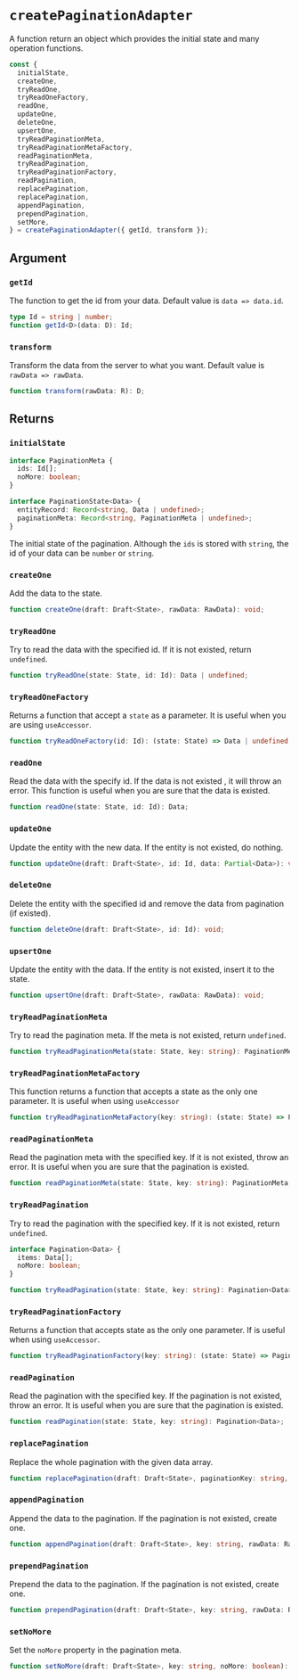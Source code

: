 # `createPaginationAdapter`

A function return an object which provides the initial state and many operation functions.

```ts
const {
  initialState,
  createOne,
  tryReadOne,
  tryReadOneFactory,
  readOne,
  updateOne,
  deleteOne,
  upsertOne,
  tryReadPaginationMeta,
  tryReadPaginationMetaFactory,
  readPaginationMeta,
  tryReadPagination,
  tryReadPaginationFactory,
  readPagination,
  replacePagination,
  replacePagination,
  appendPagination,
  prependPagination,
  setMore,
} = createPaginationAdapter({ getId, transform });
```

## Argument

### `getId`

The function to get the id from your data. Default value is `data => data.id`.

```ts
type Id = string | number;
function getId<D>(data: D): Id;
```

### `transform`

Transform the data from the server to what you want. Default value is `rawData => rawData`.

```ts
function transform(rawData: R): D;
```

## Returns

### `initialState`

```typescript
interface PaginationMeta {
  ids: Id[];
  noMore: boolean;
}

interface PaginationState<Data> {
  entityRecord: Record<string, Data | undefined>;
  paginationMeta: Record<string, PaginationMeta | undefined>;
}
```

The initial state of the pagination. Although the `ids` is stored with `string`, the id of your data can be `number` or `string`.

### `createOne`

Add the data to the state.

```ts
function createOne(draft: Draft<State>, rawData: RawData): void;
```

### `tryReadOne`

Try to read the data with the specified id. If it is not existed, return `undefined`.

```ts
function tryReadOne(state: State, id: Id): Data | undefined;
```

### `tryReadOneFactory`

Returns a function that accept a `state` as a parameter. It is useful when you are using `useAccessor`.

```ts
function tryReadOneFactory(id: Id): (state: State) => Data | undefined;
```

### `readOne`

Read the data with the specify id. If the data is not existed , it will throw an error. This function is useful when you are sure that the data is existed.

```ts
function readOne(state: State, id: Id): Data;
```

### `updateOne`

Update the entity with the new data. If the entity is not existed, do nothing.

```ts
function updateOne(draft: Draft<State>, id: Id, data: Partial<Data>): void;
```

### `deleteOne`

Delete the entity with the specified id and remove the data from pagination (if existed).

```ts
function deleteOne(draft: Draft<State>, id: Id): void;
```

### `upsertOne`

Update the entity with the data. If the entity is not existed, insert it to the state.

```ts
function upsertOne(draft: Draft<State>, rawData: RawData): void;
```

### `tryReadPaginationMeta`

Try to read the pagination meta. If the meta is not existed, return `undefined`.

```ts
function tryReadPaginationMeta(state: State, key: string): PaginationMeta | undefined;
```

### `tryReadPaginationMetaFactory`

This function returns a function that accepts a state as the only one parameter. It is useful when using `useAccessor`

```ts
function tryReadPaginationMetaFactory(key: string): (state: State) => PaginationMeta | undefined;
```

### `readPaginationMeta`

Read the pagination meta with the specified key. If it is not existed, throw an error. It is useful when you are sure that the pagination is existed.

```ts
function readPaginationMeta(state: State, key: string): PaginationMeta;
```

### `tryReadPagination`

Try to read the pagination with the specified key. If it is not existed, return `undefined`.

```ts
interface Pagination<Data> {
  items: Data[];
  noMore: boolean;
}

function tryReadPagination(state: State, key: string): Pagination<Data> | undefined;
```

### `tryReadPaginationFactory`

Returns a function that accepts state as the only one parameter. If is useful when using `useAccessor`.

```ts
function tryReadPaginationFactory(key: string): (state: State) => Pagination<Data> | undefined;
```

### `readPagination`

Read the pagination with the specified key. If the pagination is not existed, throw an error. It is useful when you are sure that the pagination is existed.

```ts
function readPagination(state: State, key: string): Pagination<Data>;
```

### `replacePagination`

Replace the whole pagination with the given data array.

```ts
function replacePagination(draft: Draft<State>, paginationKey: string, rawData: RawData[]): void;
```

### `appendPagination`

Append the data to the pagination. If the pagination is not existed, create one.

```ts
function appendPagination(draft: Draft<State>, key: string, rawData: RawData[]): void;
```

### `prependPagination`

Prepend the data to the pagination. If the pagination is not existed, create one.

```ts
function prependPagination(draft: Draft<State>, key: string, rawData: RawData[]): void;
```

### `setNoMore`

Set the `noMore` property in the pagination meta.

```ts
function setNoMore(draft: Draft<State>, key: string, noMore: boolean): void;
```
